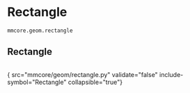 # Rectangle

`mmcore.geom.rectangle`

## Rectangle

```Python

```
{
src="mmcore/geom/rectangle.py"
validate="false"  include-symbol="Rectangle" collapsible="true"}

        